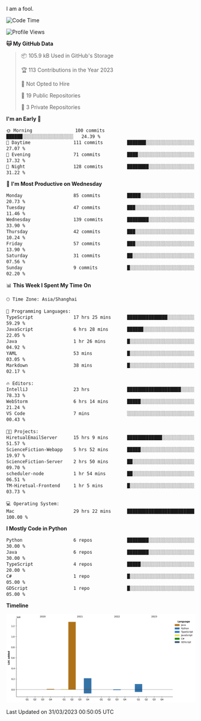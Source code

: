 I am a fool.

<!--START_SECTION:waka-->
![Code Time](http://img.shields.io/badge/Code%20Time-241%20hrs%2014%20mins-blue)

![Profile Views](http://img.shields.io/badge/Profile%20Views-1-blue)

**🐱 My GitHub Data** 

> 📦 105.9 kB Used in GitHub's Storage 
 > 
> 🏆 113 Contributions in the Year 2023
 > 
> 🚫 Not Opted to Hire
 > 
> 📜 19 Public Repositories 
 > 
> 🔑 3 Private Repositories 
 > 
**I'm an Early 🐤** 

```text
🌞 Morning                100 commits         ██████░░░░░░░░░░░░░░░░░░░   24.39 % 
🌆 Daytime                111 commits         ███████░░░░░░░░░░░░░░░░░░   27.07 % 
🌃 Evening                71 commits          ████░░░░░░░░░░░░░░░░░░░░░   17.32 % 
🌙 Night                  128 commits         ████████░░░░░░░░░░░░░░░░░   31.22 % 
```
📅 **I'm Most Productive on Wednesday** 

```text
Monday                   85 commits          █████░░░░░░░░░░░░░░░░░░░░   20.73 % 
Tuesday                  47 commits          ███░░░░░░░░░░░░░░░░░░░░░░   11.46 % 
Wednesday                139 commits         ████████░░░░░░░░░░░░░░░░░   33.90 % 
Thursday                 42 commits          ███░░░░░░░░░░░░░░░░░░░░░░   10.24 % 
Friday                   57 commits          ███░░░░░░░░░░░░░░░░░░░░░░   13.90 % 
Saturday                 31 commits          ██░░░░░░░░░░░░░░░░░░░░░░░   07.56 % 
Sunday                   9 commits           █░░░░░░░░░░░░░░░░░░░░░░░░   02.20 % 
```


📊 **This Week I Spent My Time On** 

```text
🕑︎ Time Zone: Asia/Shanghai

💬 Programming Languages: 
TypeScript               17 hrs 25 mins      ███████████████░░░░░░░░░░   59.29 % 
JavaScript               6 hrs 28 mins       ██████░░░░░░░░░░░░░░░░░░░   22.05 % 
Java                     1 hr 26 mins        █░░░░░░░░░░░░░░░░░░░░░░░░   04.92 % 
YAML                     53 mins             █░░░░░░░░░░░░░░░░░░░░░░░░   03.05 % 
Markdown                 38 mins             █░░░░░░░░░░░░░░░░░░░░░░░░   02.17 % 

🔥 Editors: 
IntelliJ                 23 hrs              ████████████████████░░░░░   78.33 % 
WebStorm                 6 hrs 14 mins       █████░░░░░░░░░░░░░░░░░░░░   21.24 % 
VS Code                  7 mins              ░░░░░░░░░░░░░░░░░░░░░░░░░   00.43 % 

🐱‍💻 Projects: 
HiretualEmailServer      15 hrs 9 mins       █████████████░░░░░░░░░░░░   51.57 % 
ScienceFiction-Webapp    5 hrs 52 mins       █████░░░░░░░░░░░░░░░░░░░░   19.97 % 
ScienceFiction-Server    2 hrs 50 mins       ██░░░░░░░░░░░░░░░░░░░░░░░   09.70 % 
scheduler-node           1 hr 54 mins        ██░░░░░░░░░░░░░░░░░░░░░░░   06.51 % 
TM-Hiretual-Frontend     1 hr 5 mins         █░░░░░░░░░░░░░░░░░░░░░░░░   03.73 % 

💻 Operating System: 
Mac                      29 hrs 22 mins      █████████████████████████   100.00 % 
```

**I Mostly Code in Python** 

```text
Python                   6 repos             ████████░░░░░░░░░░░░░░░░░   30.00 % 
Java                     6 repos             ████████░░░░░░░░░░░░░░░░░   30.00 % 
TypeScript               4 repos             █████░░░░░░░░░░░░░░░░░░░░   20.00 % 
C#                       1 repo              █░░░░░░░░░░░░░░░░░░░░░░░░   05.00 % 
GDScript                 1 repo              █░░░░░░░░░░░░░░░░░░░░░░░░   05.00 % 
```



**Timeline**

![Lines of Code chart](https://raw.githubusercontent.com/VeejaLiu/VeejaLiu/master/assets/bar_graph.png)


 Last Updated on 31/03/2023 00:50:05 UTC
<!--END_SECTION:waka-->
